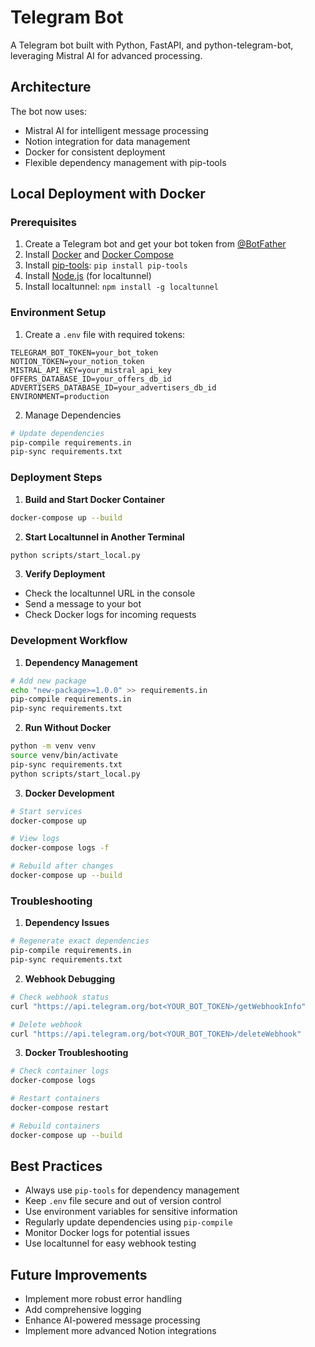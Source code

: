 # Telegram Bot

A Telegram bot built with Python, FastAPI, and python-telegram-bot, leveraging Mistral AI for advanced processing.

## Architecture

The bot now uses:
- Mistral AI for intelligent message processing
- Notion integration for data management
- Docker for consistent deployment
- Flexible dependency management with pip-tools

## Local Deployment with Docker

### Prerequisites

1. Create a Telegram bot and get your bot token from [@BotFather](https://t.me/botfather)
2. Install [Docker](https://docs.docker.com/get-docker/) and [Docker Compose](https://docs.docker.com/compose/install/)
3. Install [pip-tools](https://pip.pypa.io/en/stable/installation/): `pip install pip-tools`
4. Install [Node.js](https://nodejs.org/) (for localtunnel)
5. Install localtunnel: `npm install -g localtunnel`

### Environment Setup

1. Create a `.env` file with required tokens:
```
TELEGRAM_BOT_TOKEN=your_bot_token
NOTION_TOKEN=your_notion_token
MISTRAL_API_KEY=your_mistral_api_key
OFFERS_DATABASE_ID=your_offers_db_id
ADVERTISERS_DATABASE_ID=your_advertisers_db_id
ENVIRONMENT=production
```

2. Manage Dependencies
```bash
# Update dependencies
pip-compile requirements.in
pip-sync requirements.txt
```

### Deployment Steps

1. **Build and Start Docker Container**
```bash
docker-compose up --build
```

2. **Start Localtunnel in Another Terminal**
```bash
python scripts/start_local.py
```

3. **Verify Deployment**
- Check the localtunnel URL in the console
- Send a message to your bot
- Check Docker logs for incoming requests

### Development Workflow

1. **Dependency Management**
```bash
# Add new package
echo "new-package>=1.0.0" >> requirements.in
pip-compile requirements.in
pip-sync requirements.txt
```

2. **Run Without Docker**
```bash
python -m venv venv
source venv/bin/activate
pip-sync requirements.txt
python scripts/start_local.py
```

3. **Docker Development**
```bash
# Start services
docker-compose up

# View logs
docker-compose logs -f

# Rebuild after changes
docker-compose up --build
```

### Troubleshooting

1. **Dependency Issues**
```bash
# Regenerate exact dependencies
pip-compile requirements.in
pip-sync requirements.txt
```

2. **Webhook Debugging**
```bash
# Check webhook status
curl "https://api.telegram.org/bot<YOUR_BOT_TOKEN>/getWebhookInfo"

# Delete webhook
curl "https://api.telegram.org/bot<YOUR_BOT_TOKEN>/deleteWebhook"
```

3. **Docker Troubleshooting**
```bash
# Check container logs
docker-compose logs

# Restart containers
docker-compose restart

# Rebuild containers
docker-compose up --build
```

## Best Practices

- Always use `pip-tools` for dependency management
- Keep `.env` file secure and out of version control
- Use environment variables for sensitive information
- Regularly update dependencies using `pip-compile`
- Monitor Docker logs for potential issues
- Use localtunnel for easy webhook testing

## Future Improvements

- Implement more robust error handling
- Add comprehensive logging
- Enhance AI-powered message processing
- Implement more advanced Notion integrations
